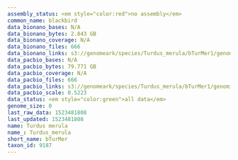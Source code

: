 ```yaml
---
assembly_status: <em style="color:red">no assembly</em>
common_name: blackbird
data_bionano_bases: N/A
data_bionano_bytes: 2.843 GB
data_bionano_coverage: N/A
data_bionano_files: 666
data_bionano_links: s3://genomeark/species/Turdus_merula/bTurMer1/genomic_data/bionano/<br>
data_pacbio_bases: N/A
data_pacbio_bytes: 79.771 GB
data_pacbio_coverage: N/A
data_pacbio_files: 666
data_pacbio_links: s3://genomeark/species/Turdus_merula/bTurMer1/genomic_data/pacbio/<br>
data_pacbio_scale: 0.5223
data_status: <em style="color:green">all data</em>
genome_size: 0
last_raw_data: 1523481808
last_updated: 1523481808
name: Turdus merula
name_: Turdus_merula
short_name: bTurMer
taxon_id: 9187
---
```

